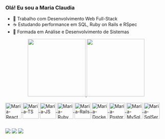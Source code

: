 ### Olá! Eu sou a Maria Claudia

- 🔭 Trabalho com Desenvolvimento Web Full-Stack
- ☕ Estudando performance em SQL, Ruby on Rails e RSpec
- 🌱 Formada em Análise e Desenvolvimento de Sistemas

<div align="center">
  <a href="https://github.com/MariaClaudiaWandersee">
  <img height="180em" src="https://github-readme-stats.vercel.app/api?username=MariaClaudiaWandersee&show_icons=true&theme=dracula&include_all_commits=true&count_private=true"/>
  <img height="180em" src="https://github-readme-stats.vercel.app/api/top-langs/?username=MariaClaudiaWandersee&layout=compact&langs_count=7&theme=dracula"/>
</div>

<div style="display: inline_block"><br>
  <img align="center" alt="Maria-React" height="50" width="50" src="https://cdn.jsdelivr.net/gh/devicons/devicon/icons/react/react-original-wordmark.svg" />

  <img align="center" alt="Maria-TS" height="50" width="50" src="cdn.jsdelivr.net/gh/devicons/devicon@latest/icons/typescript/typescript-original.svg" />

  <img align="center" alt="Maria-JS" height="50" width="50" src="https://cdn.jsdelivr.net/gh/devicons/devicon@latest/icons/javascript/javascript-original.svg" />

  <img align="center" alt="Maria-Ruby" height="50" width="50" src="https://cdn.jsdelivr.net/gh/devicons/devicon@latest/icons/ruby/ruby-plain-wordmark.svg" />
  
  <img align="center" alt="Maria-Rails" height="50" width="50" src="https://cdn.jsdelivr.net/gh/devicons/devicon@latest/icons/rails/rails-plain-wordmark.svg" />
  
  <img align="center" alt="Maria-Docker" height="50" width="50" src="https://cdn.jsdelivr.net/gh/devicons/devicon@latest/icons/docker/docker-plain-wordmark.svg" />
  
  <img align="center" alt="Maria-Postgres" height="50" width="50" src="https://cdn.jsdelivr.net/gh/devicons/devicon@latest/icons/postgresql/postgresql-plain-wordmark.svg" />
  
  <img align="center" alt="Maria-MySql" height="50" width="50" src="https://cdn.jsdelivr.net/gh/devicons/devicon/icons/mysql/mysql-original-wordmark.svg"/>
  
  <img align="center" alt="Maria-SqlServer" height="50" width="50" src="https://cdn.jsdelivr.net/gh/devicons/devicon/icons/microsoftsqlserver/microsoftsqlserver-plain-wordmark.svg?"/>

##

<div> 
  <a href="https://instagram.com/mariaclaudiawandersee" target="_blank"><img src="https://img.shields.io/badge/-Instagram-%23E4405F?style=for-the-badge&logo=instagram&logoColor=white" target="_blank"></a>
  <a href="https://www.linkedin.com/in/maria-claudia-de-britto-wandersee-675381208" target="_blank"><img src="https://img.shields.io/badge/-LinkedIn-%230077B5?style=for-the-badge&logo=linkedin&logoColor=white" target="_blank"></a> 
 <a href = "mailto:mariaaclaudiaa2401@gmail.com"><img src="https://img.shields.io/badge/Gmail-D14836?style=for-the-badge&logo=gmail&logoColor=white"></a>
</div>
 

